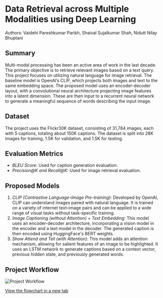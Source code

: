 # Data Retrieval across Multiple Modalities using Deep Learning

*Authors:* Vaidehi Pareshkumar Parikh, Shaival Sujalkumar Shah, Nidutt Nilay Bhuptani 

## Summary

Multi-modal processing has been an active area of work in the last decade. The primary objective is to retrieve relevant images based on a text query. This project focuses on utilizing natural language for image retrieval. The baseline model is OpenAI’s CLIP, which projects both images and text to the same embedding space. The proposed model uses an encoder-decoder layout, with a convolutional neural architecture projecting image features into a latent dimension. These are then input to a recurrent neural network to generate a meaningful sequence of words describing the input image.

## Dataset

The project uses the Flickr30K dataset, consisting of 31,784 images, each with 5 captions, totaling about 150K captions. The dataset is split into 28K images for training, 1.5K for validation, and 1.5K for testing.

## Evaluation Metrics

- *BLEU Score:* Used for caption generation evaluation.
- *Precision@K and Recall@K:* Used for image retrieval evaluation.

## Proposed Models

1. *CLIP (Contrastive Language–Image Pre-training):* Developed by OpenAI, CLIP can understand images paired with natural language. It is trained on a variety of internet text–image pairs and can be applied to a wide range of visual tasks without task-specific training.
2. *Image Captioning (without Attention) + Text Embedding:* This model uses an encoder-decoder architecture, incorporating a vision model in the encoder and a text model in the decoder. The generated caption is then encoded using HuggingFace's BERT weights.
3. *Show Attend and Tell (with Attention):* This model adds an attention mechanism, allowing for salient features of an image to be highlighted. It uses an LSTM network to generate captions based on a context vector, previous hidden state, and previously generated words.

## Project Workflow

![Project Workflow](https://showme.redstarplugin.com/d/d:eSsIe10f)

[View the flowchart in a new tab](https://showme.redstarplugin.com/d/d:eSsIe10f)

